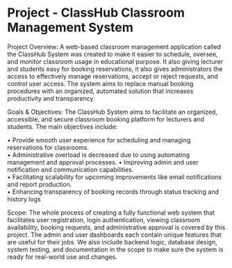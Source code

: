# Project - ClassHub Classroom Management System

Project Overview:
A web-based classroom management application called the ClassHub System was created to make it easier to schedule, oversee, and monitor classroom usage in educational purpose. It also giving lecturer and students easy for booking reservations, it also gives administrators the access to effectively manage reservations, accept or reject requests, and control user access. The system aims to replace manual booking procedures with an organized, automated solution that increases productivity and transparency. 

Goals & Objectives:
The ClassHub System aims to facilitate an organized, accessible, and secure classroom booking platform for lecturers and students. The main objectives include: 

• Provide smooth user experience for scheduling and managing reservations for classrooms.  
• Administrative overload is decreased due to using automating management and approval processes. 
• Improving admin and user notification and communication capabilities.  
• Facilitating scalability for upcoming improvements like email notifications and report production.  
• Enhancing transparency of booking records through status tracking and history logs

Scope:
The whole process of creating a fully functional web system that facilitates user registration, login authentication, viewing classroom availability, booking requests, and administrative approval is covered by this project. The admin and user dashboards each contain unique features that are useful for their jobs. We also include backend logic, database design, system testing, and documentation in the scope to make sure the system is ready for real-world use and changes.  
